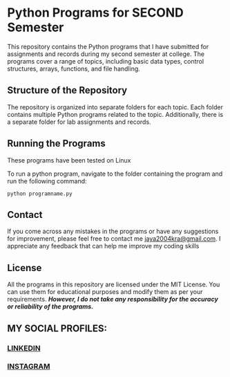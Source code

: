 # Python Programs for SECOND Semester
This repository contains the Python programs that I have submitted for assignments and records during my second semester at college. The programs cover a range of topics, including basic data types, control structures, arrays, functions, and file handling.

## Structure of the Repository
The repository is organized into separate folders for each topic. Each folder contains multiple Python programs related to the topic. Additionally, there is a separate folder for lab assignments and records.

## Running the Programs
These programs have been tested on Linux

To run a python program, navigate to the folder containing the program and run the following command:
```
python programname.py
```
## Contact
If you come across any mistakes in the programs or have any suggestions for improvement, please feel free to contact me <jaya2004kra@gmail.com>. I appreciate any feedback that can help me improve my coding skills

## License
All the programs in this repository are licensed under the MIT License. You can use them for educational purposes and modify them as per your requirements. ***However, I do not take any responsibility for the accuracy or reliability of the programs.***

## MY SOCIAL PROFILES:
### [LINKEDIN](https://www.linkedin.com/in/jayashre-%E2%80%8E-932002251/)
### [INSTAGRAM](https://www.instagram.com/frmj17y/)
